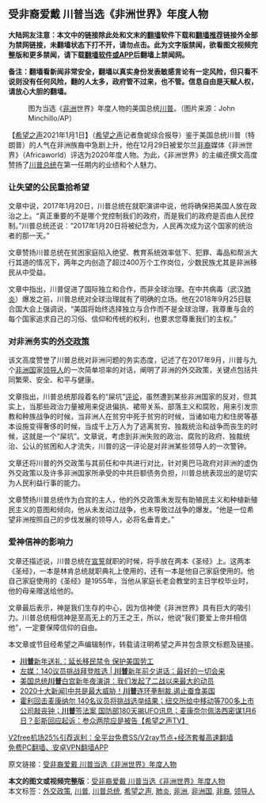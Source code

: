  <h2>受非裔爱戴 川普当选《非洲世界》年度人物</h2> <p class="notice"><b>大陆网友注意：本文中的链接除此处和文末的<a href="https://github.com/bannedbook/fanqiang" >翻墙</a>软件下载和<a href="https://github.com/killgcd/justmysocks/blob/master/README.md">翻墙推荐</a>链接外全部为禁网链接，未翻墙状态下打不开，请勿点击。此为文字版禁闻，欲看图文视频完整版和更多禁闻，请下载<a href="https://github.com/bannedbook/fanqiang">翻墙软件或APP</a>后翻墙上禁闻网。</p><p>备注：翻墙看新闻非常安全，翻墙以真实身份发表敏感言论有一定风险，但只看不说则没有任何风险，翻的人太多，政府管不过来，也不管。信息自由是天赋人权，请放心大胆的翻墙。</b></p>  <div class="entry"> <figure><figcaption>图为当选《<a href="https://www.bannedbook.org/bnews/tag/%e9%9d%9e%e6%b4%b2/" class="st_tag internal_tag" rel="tag" title="标签 非洲 下的日志">非洲</a>世界》年度人物的美国总统<a href="https://www.bannedbook.org/bnews/tag/%e5%b7%9d%e6%99%ae/" class="st_tag internal_tag" rel="tag" title="标签 川普 下的日志">川普</a>。（图片来源：John Minchillo/AP）</figcaption></figure> <p>【<span class='wp_keywordlink_affiliate'><a href="https://www.soundofhope.org" title="希望之声" target="_blank">希望之声</a></span>2021年1月1日】（<a href="https://www.bannedbook.org/bnews/tag/%e5%b8%8c%e6%9c%9b%e4%b9%8b%e5%a3%b0/" class="st_tag internal_tag" rel="tag" title="标签 希望之声 下的日志">希望之声</a>记者詹妮综合报导）鉴于美国总统川普（特朗普）的人气在非洲族裔中急剧上升，他在12月29日被爱尔兰<a href="https://www.bannedbook.org/bnews/tag/%E9%9D%9E%E8%A3%94/" class="st_tag internal_tag" rel="tag" title="标签 非裔 下的日志">非裔</a>媒体《非洲世界》（Africaworld）评选为2020年度人物。为此，《非洲世界》的主编还撰文高度赞扬了<a href="https://www.bannedbook.org/bnews/tag/%E5%B7%9D%E6%99%AE%E6%80%BB%E7%BB%9F/" class="st_tag internal_tag" rel="tag" title="标签 川普总统 下的日志">川普总统</a>在第一任期内的业绩和个人魅力。</p> <h3>让失望的公民重拾希望</h3> <p>文章中说，2017年1月20日，川普总统在就职演讲中说，他将确保把美国人放在政治之上。“真正重要的不是哪个党控制我们的政府，而是我们的政府是否由人民控制。”川普总统还说：“2017年1月20日将被纪念为，人民再次成为这个国家的统治者的那一天。”</p> <p>文章赞扬川普总统在贫困家庭陷入绝望、教育系统效率低下、犯罪、毒品和帮派大行其道的情况下，两年之内创造了超过400万个工作岗位，少数民族尤其是非洲移民从中受益。</p>  <p>文章中指出，川普促进了国际独立和合作，而非全球治理。在中共病毒（武汉<a href="https://www.bannedbook.org/bnews/tag/%e8%82%ba%e7%82%8e/" class="st_tag internal_tag" rel="tag" title="标签 肺炎 下的日志">肺炎</a>）爆发之前，川普总统对全球治理就有了明确的立场。他在2018年9月25日联合国大会上强调说，“美国将始终选择独立与合作而不是全球治理，我尊重与会的每个国家追求自己的习俗、信仰和传统的权利，也要求您尊重我们的主权。”</p> <h3>对非洲务实的<a href="https://www.bannedbook.org/bnews/tag/%e5%a4%96%e4%ba%a4%e6%94%bf%e7%ad%96/" class="st_tag internal_tag" rel="tag" title="标签 外交政策 下的日志">外交政策</a></h3> <p>该文高度赞誉了川普总统对非洲问题的务实态度，记述了在2017年9月，川普与九个<a href="https://www.bannedbook.org/bnews/tag/%E9%9D%9E%E6%B4%B2%E5%9B%BD/" class="st_tag internal_tag" rel="tag" title="标签 非洲国 下的日志">非洲国</a>家<a href="https://www.bannedbook.org/bnews/tag/%E9%A2%86%E5%AF%BC%E4%BA%BA/" class="st_tag internal_tag" rel="tag" title="标签 领导人 下的日志">领导人</a>的一次简单坦率的对话，阐明了非洲的外交政策，关键点包括共同繁荣、安全、和平与健康。</p> <p>文章指出，川普总统那段着名的“屎坑”<span class='wp_keywordlink_affiliate'><a href="https://www.bannedbook.org/bnews/comments/" title="新闻评论" target="_blank">评论</a></span>，虽然遭到某些非洲国家的反对，但其实上，当那些政治力量被用来促进偏执、裙带关系、部落主义和腐败，用来引发宗教和种族战争的时候，当非洲人在贫穷中死于贫穷的时候，当诸如电力和住房等基本设施变得奢侈的时候，当成千上万人为了逃离贫穷、独裁统治和战争而丧生的时候，这就是一个“屎坑”。文章说，考虑到非洲失败的政治、腐败的政府、独裁统治、公认的贫困和人才流失，川普的这一评论是对非洲某些领导人的一次警钟。</p>  <p>文章还将川普的外交政策与其前任和中共进行对比，针对奥巴马政府对非洲的虚伪外交政策以及许多非洲国家所承受的中共巨额债务负担，川普总统表现出的是切实为人民利益行事的能力。</p> <p>文章赞扬川普总统作为白宫的主人，他的外交政策未发现有助殖民主义和种植新殖民主义的意图和倾向，他从未发动过战争，也未导致过战争的爆发。“他是一位希望非洲按照自己的步伐发展的领导人，必将名垂青史。”</p> <h3>爱神信神的影响力</h3> <p>文章还描述说，川普总统在<span class='wp_keywordlink'><a href="https://www.bannedbook.org/forum5/topic17.html" title="宣誓与预言" target="_blank">宣誓</a></span>就职的时候，将手放在两本《圣经》上。这两本《圣经》，一本是林肯总统就职典礼上使用的，还有一本是他自己家庭使用的。他自己家庭使用的《圣经》是1955年，当他从家庭长老会教堂的主日学校毕业时，他的母亲赠送给他的。</p>  <p>文章最后表示，神是我们生存的中心，因为信神使《非洲世界》具有巨大的吸引力。川普总统相信神是至高无上的万王之王，所以，他说“我们要爱上帝并相信他”，一定要保障信仰的自由。</p> <p>本文章或节目经希望之声编辑制作，转载请注明希望之声并包含原文标题及链接。</p> <ul class='op-related-articles' title='相关阅读'> <li><a href='https://www.bannedbook.org/bnews/comments/20210102/1459372.html' target='_blank'><b>川普</b>新年送礼：延长移民禁令 保护美国劳工</a></li> <li><a href='https://www.bannedbook.org/bnews/cnnews/20210102/1459371.html' target='_blank'>左媒：140议员挑战拜登胜选 | <b>川普</b>新年前夕讲话：最好的一切会来</a></li> <li><a href='https://www.bannedbook.org/bnews/bannedvideo/20210102/1459369.html' target='_blank'>美国总统<b>川普</b>白宫新年夜演讲：我们发起了二战以来最大的动员</a></li> <li><a href='https://www.bannedbook.org/bnews/taiwannews/20210102/1459344.html' target='_blank'>2020十大新闻]中共是最大威胁！<b>川普</b>连环拳制裁.遏止蚕食美国</a></li> <li><a href='https://www.bannedbook.org/bnews/cbnews/20210102/1459340.html' target='_blank'>霍利回击麦康纳尔 140名议员将挑战选举结果；纽交所给中移动等700多上市公司敲丧钟；<b>川普</b>签法案 国防部180天揭UFO讯息；麦康奈尔佩洛西密谋1月6日？彭斯回应起诉：参众两院应是被告【希望之声TV】</a></li> </ul> <p class="texttj"> <a href="https://www.bannedbook.org/forum23/topic22702.html" target="_blank">V2free机场25%引荐返利：全平台免费SS/V2ray节点+经济套餐高速翻墙</a><br/> <a href="https://github.com/bannedbook/fanqiang/wiki/%E7%A6%81%E9%97%BB%E7%BD%91%E5%AE%89%E5%8D%93%E7%BF%BB%E5%A2%99%E6%96%B0%E9%97%BBAPP" target="_blank">免费PC翻墙、安卓VPN翻墙APP</a></p><p>原文链接：<a class="src_link"  href="https://www.soundofhope.org/post/459515" target="_blank">受非裔爱戴 川普当选《非洲世界》年度人物</a></p> <a name='sharetosocial'></a>       <div><b>本文的图文或视频完整版</b>：<a href='https://www.bannedbook.org/bnews/comments/20210102/1459390.html'>受非裔爱戴 川普当选《非洲世界》年度人物</a></div>  </div><!--END ENTRY--> <div class="postfooter"> <div>本文标签：<a href="https://www.bannedbook.org/bnews/tag/%e5%a4%96%e4%ba%a4%e6%94%bf%e7%ad%96/" rel="tag">外交政策</a>, <a href="https://www.bannedbook.org/bnews/tag/%e5%b7%9d%e6%99%ae/" rel="tag">川普</a>, <a href="https://www.bannedbook.org/bnews/tag/%E5%B7%9D%E6%99%AE%E6%80%BB%E7%BB%9F/" rel="tag">川普总统</a>, <a href="https://www.bannedbook.org/bnews/tag/%e5%b8%8c%e6%9c%9b%e4%b9%8b%e5%a3%b0/" rel="tag">希望之声</a>, <a href="https://www.bannedbook.org/bnews/tag/%e8%82%ba%e7%82%8e/" rel="tag">肺炎</a>, <a href="https://www.bannedbook.org/bnews/tag/%e9%9d%9e%e6%b4%b2/" rel="tag">非洲</a>, <a href="https://www.bannedbook.org/bnews/tag/%E9%9D%9E%E6%B4%B2%E5%9B%BD/" rel="tag">非洲国</a>, <a href="https://www.bannedbook.org/bnews/tag/%E9%9D%9E%E8%A3%94/" rel="tag">非裔</a>, <a href="https://www.bannedbook.org/bnews/tag/%E9%A2%86%E5%AF%BC%E4%BA%BA/" rel="tag">领导人</a></div>  </div><!--END POSTFOOTER--> 